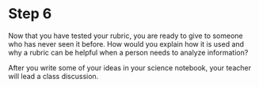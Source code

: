 # Step 6

Now that you have tested your rubric, you are ready to give to someone who has never seen it before. How would you explain how it is used and why a rubric can be helpful when a person needs to analyze information? 

After you write some of your ideas in your science notebook, your teacher will lead a class discussion. 
